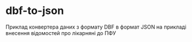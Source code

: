 # dbf-to-json
Приклад конвертера даних з формату DBF в формат JSON на прикладі внесення відомостей про лікарняні до ПФУ
